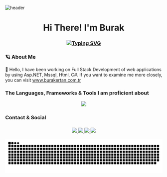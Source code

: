 ![header](https://capsule-render.vercel.app/api?type=waving&color=auto&section=header)
 <h1 align="center">Hi There! I'm Burak</h1>

 
<h3 align="center">
  
[![Typing SVG](https://readme-typing-svg.demolab.com?font=Montserrat&size=30&center=true&color=4CFF33&multiline=true&width=1200&lines=Jr+Full-Stack+Developer+)](https://git.io/typing-svg)

### 🪐 About Me 

🧬  Hello, I have been working on Full Stack Development of web applications by using Asp.NET, Mssql, Html, C#. 
If you want to examine me more closely, you can visit www.burakertan.com.tr





### The Languages, Frameworks & Tools I am proficient about

<p align="center">
<a href="https://skillicons.dev">
    <img src="https://skillicons.dev/icons?&theme=light&i=visualstudio,dotnet,cs,html,css,github,mysql"/>
    
  </a>
</p>
 
### Contact & Social

<h3 align="center">
 <a href="https://www.facebook.com/burakkertn">
   <img height=50 src="https://cdn.jsdelivr.net/gh/devicons/devicon/icons/facebook/facebook-original.svg"/>
    </a>
 <a href="https://www.linkedin.com/in/burakertan">
   <img height=50 src="https://cdn.jsdelivr.net/gh/devicons/devicon/icons/linkedin/linkedin-original.svg"/>
 </a>
<a href="https://twitter.com/burakkertn">
   <img height=50 src="https://cdn.jsdelivr.net/gh/devicons/devicon/icons/twitter/twitter-original.svg"/>
    </a>
  <a href="https://burakertan.com.tr/">
   <img height=50 src="https://cdn.jsdelivr.net/gh/devicons/devicon/icons/chrome/chrome-original.svg"/>
    </a>



   
 </a>






</h3>


 
<picture>
  <source
    media="(prefers-color-scheme: dark)"
    srcset="https://raw.githubusercontent.com/platane/snk/output/github-contribution-grid-snake-dark.svg"
  />
  <source
    media="(prefers-color-scheme: light)"
    srcset="https://raw.githubusercontent.com/platane/snk/output/github-contribution-grid-snake.svg"
  />
  <img
    alt="github contribution grid snake animation"
    src="https://raw.githubusercontent.com/platane/snk/output/github-contribution-grid-snake.svg"
  />
</picture>
